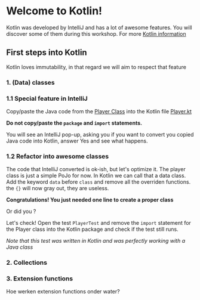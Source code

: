 # Welcome to Kotlin! 

Kotlin was developed by IntelliJ and has a lot of awesome features. You will discover some of them
during this workshop. 
For more [Kotlin information](https://kotlinlang.org/docs/reference/)

## First steps into Kotlin
Kotlin loves immutability, in that regard we will aim to respect that feature

### 1. (Data) classes

### 1.1 Special feature in IntelliJ
Copy/paste the Java code from the [Player Class](./../src/main/java/com/paulienvanalst/rugbymatch/team/Player.java) into 
the Kotlin file [Player.kt](./../src/main/kotlin/com/paulienvanalst/rugbymatch/players/Player.kt)

**Do not copy/paste the `package` and `import` statements.**

You will see an  IntelliJ pop-up, asking you if you want to convert you copied Java code into Kotlin, answer Yes and see what happens.

### 1.2 Refactor into awesome classes
The code that IntelliJ converted is ok-ish, but let's optimize it. The player class is just a simple PoJo for now. 
In Kotlin we can call that a data class. Add the keyword `data` before `class` and remove all the overriden functions.
the `{}` will now gray out, they are useless.

**Congratulations! You just needed one line to create a proper class**

Or did you ? 

Let's check! Open the test `PlayerTest` and remove the `import` statement for the Player class into the Kotlin package and check if the test still runs.

*Note that this test was written in Kotlin and was perfectly working with a Java class*


### 2. Collections


### 3. Extension functions 

Hoe werken extension functions onder water?